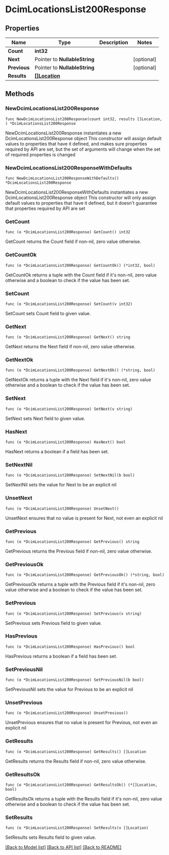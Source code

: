 # DcimLocationsList200Response

## Properties

Name | Type | Description | Notes
------------ | ------------- | ------------- | -------------
**Count** | **int32** |  | 
**Next** | Pointer to **NullableString** |  | [optional] 
**Previous** | Pointer to **NullableString** |  | [optional] 
**Results** | [**[]Location**](Location.md) |  | 

## Methods

### NewDcimLocationsList200Response

`func NewDcimLocationsList200Response(count int32, results []Location, ) *DcimLocationsList200Response`

NewDcimLocationsList200Response instantiates a new DcimLocationsList200Response object
This constructor will assign default values to properties that have it defined,
and makes sure properties required by API are set, but the set of arguments
will change when the set of required properties is changed

### NewDcimLocationsList200ResponseWithDefaults

`func NewDcimLocationsList200ResponseWithDefaults() *DcimLocationsList200Response`

NewDcimLocationsList200ResponseWithDefaults instantiates a new DcimLocationsList200Response object
This constructor will only assign default values to properties that have it defined,
but it doesn't guarantee that properties required by API are set

### GetCount

`func (o *DcimLocationsList200Response) GetCount() int32`

GetCount returns the Count field if non-nil, zero value otherwise.

### GetCountOk

`func (o *DcimLocationsList200Response) GetCountOk() (*int32, bool)`

GetCountOk returns a tuple with the Count field if it's non-nil, zero value otherwise
and a boolean to check if the value has been set.

### SetCount

`func (o *DcimLocationsList200Response) SetCount(v int32)`

SetCount sets Count field to given value.


### GetNext

`func (o *DcimLocationsList200Response) GetNext() string`

GetNext returns the Next field if non-nil, zero value otherwise.

### GetNextOk

`func (o *DcimLocationsList200Response) GetNextOk() (*string, bool)`

GetNextOk returns a tuple with the Next field if it's non-nil, zero value otherwise
and a boolean to check if the value has been set.

### SetNext

`func (o *DcimLocationsList200Response) SetNext(v string)`

SetNext sets Next field to given value.

### HasNext

`func (o *DcimLocationsList200Response) HasNext() bool`

HasNext returns a boolean if a field has been set.

### SetNextNil

`func (o *DcimLocationsList200Response) SetNextNil(b bool)`

 SetNextNil sets the value for Next to be an explicit nil

### UnsetNext
`func (o *DcimLocationsList200Response) UnsetNext()`

UnsetNext ensures that no value is present for Next, not even an explicit nil
### GetPrevious

`func (o *DcimLocationsList200Response) GetPrevious() string`

GetPrevious returns the Previous field if non-nil, zero value otherwise.

### GetPreviousOk

`func (o *DcimLocationsList200Response) GetPreviousOk() (*string, bool)`

GetPreviousOk returns a tuple with the Previous field if it's non-nil, zero value otherwise
and a boolean to check if the value has been set.

### SetPrevious

`func (o *DcimLocationsList200Response) SetPrevious(v string)`

SetPrevious sets Previous field to given value.

### HasPrevious

`func (o *DcimLocationsList200Response) HasPrevious() bool`

HasPrevious returns a boolean if a field has been set.

### SetPreviousNil

`func (o *DcimLocationsList200Response) SetPreviousNil(b bool)`

 SetPreviousNil sets the value for Previous to be an explicit nil

### UnsetPrevious
`func (o *DcimLocationsList200Response) UnsetPrevious()`

UnsetPrevious ensures that no value is present for Previous, not even an explicit nil
### GetResults

`func (o *DcimLocationsList200Response) GetResults() []Location`

GetResults returns the Results field if non-nil, zero value otherwise.

### GetResultsOk

`func (o *DcimLocationsList200Response) GetResultsOk() (*[]Location, bool)`

GetResultsOk returns a tuple with the Results field if it's non-nil, zero value otherwise
and a boolean to check if the value has been set.

### SetResults

`func (o *DcimLocationsList200Response) SetResults(v []Location)`

SetResults sets Results field to given value.



[[Back to Model list]](../README.md#documentation-for-models) [[Back to API list]](../README.md#documentation-for-api-endpoints) [[Back to README]](../README.md)


